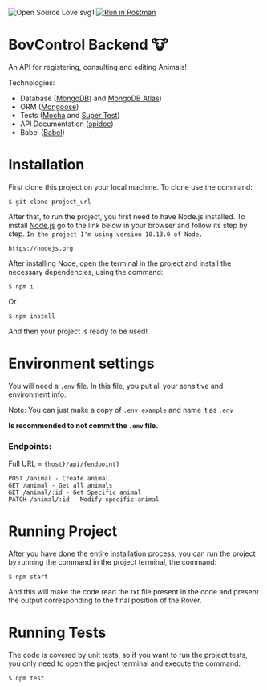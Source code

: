 ![Open Source Love svg1](https://badges.frapsoft.com/os/v1/open-source.svg?v=103)
[![Run in Postman](https://run.pstmn.io/button.svg)](https://app.getpostman.com/run-collection/1f72aae1a173f21246ef)

# BovControl Backend 🐮
An API for registering, consulting and editing Animals!

Technologies:

- Database ([MongoDB](https://www.mongodb.com)) and [MongoDB Atlas](https://www.mongodb.com/cloud/atlas))
- ORM ([Mongoose](https://mongoosejs.com))
- Tests ([Mocha](https://mochajs.org) and [Super Test](https://github.com/visionmedia/supertest))
- API Documentation ([apidoc](https://apidocjs.com))
- Babel ([Babel](https://babeljs.io))
# Installation
First clone this project on your local machine. To clone use the command:
```console
$ git clone project_url
```
After that, to run the project, you first need to have Node.js installed. To install [Node.js](https://nodejs.org/en/) go to the link below in your browser and follow its step by step. `In the project I'm using version 10.13.0 of Node.`
```console
https://nodejs.org
```
After installing Node, open the terminal in the project and install the necessary dependencies, using the command:
```console
$ npm i
```
Or
```console
$ npm install
```
And then your project is ready to be used!

# Environment settings
You will need a `.env` file. In this file, you put all your sensitive and environment info.

Note: You can just make a copy of `.env.example` and name it as `.env`

**Is recommended to not commit the `.env` file.**

### Endpoints:
Full URL = `{host}/api/{endpoint}`

    POST /animal - Create animal
    GET /animal - Get all animals
    GET /animal/:id - Get Specific animal
    PATCH /animal/:id - Modify specific animal

# Running Project
After you have done the entire installation process, you can run the project by running the command in the project terminal, the command:
```console
$ npm start
```
And this will make the code read the txt file present in the code and present the output corresponding to the final position of the Rover.
# Running Tests
The code is covered by unit tests, so if you want to run the project tests, you only need to open the project terminal and execute the command:
```console
$ npm test
```
